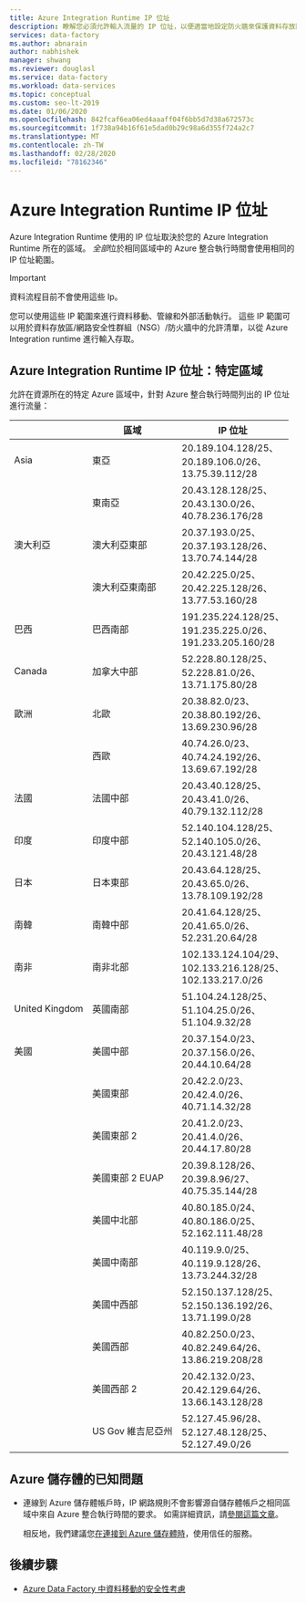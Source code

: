 ```yaml
---
title: Azure Integration Runtime IP 位址
description: 瞭解您必須允許輸入流量的 IP 位址，以便適當地設定防火牆來保護資料存放區的網路存取。
services: data-factory
ms.author: abnarain
author: nabhishek
manager: shwang
ms.reviewer: douglasl
ms.service: data-factory
ms.workload: data-services
ms.topic: conceptual
ms.custom: seo-lt-2019
ms.date: 01/06/2020
ms.openlocfilehash: 842fcaf6ea06ed4aaaff04f6bb5d7d38a672573c
ms.sourcegitcommit: 1f738a94b16f61e5dad0b29c98a6d355f724a2c7
ms.translationtype: MT
ms.contentlocale: zh-TW
ms.lasthandoff: 02/28/2020
ms.locfileid: "78162346"
---
```

# <a name="azure-integration-runtime-ip-addresses"></a>Azure Integration Runtime IP 位址

Azure Integration Runtime 使用的 IP 位址取決於您的 Azure Integration Runtime 所在的區域。 *全部*位於相同區域中的 Azure 整合執行時間會使用相同的 IP 位址範圍。

> [!IMPORTANT]  
> 資料流程目前不會使用這些 Ip。 
>
> 您可以使用這些 IP 範圍來進行資料移動、管線和外部活動執行。 這些 IP 範圍可以用於資料存放區/網路安全性群組（NSG）/防火牆中的允許清單，以從 Azure Integration runtime 進行輸入存取。 

## <a name="azure-integration-runtime-ip-addresses-specific-regions"></a>Azure Integration Runtime IP 位址：特定區域

允許在資源所在的特定 Azure 區域中，針對 Azure 整合執行時間列出的 IP 位址進行流量：

|                | 區域              | IP 位址                                                 |
| -------------- | ------------------- | ------------------------------------------------------------ |
| Asia           | 東亞           | 20.189.104.128/25、 </br>20.189.106.0/26、 </br>13.75.39.112/28 |
| &nbsp;         | 東南亞      | 20.43.128.128/25、 </br>20.43.130.0/26、 </br>40.78.236.176/28 |
| 澳大利亞      | 澳大利亞東部      | 20.37.193.0/25、</br>20.37.193.128/26、</br>13.70.74.144/28    |
| &nbsp;         | 澳大利亞東南部 | 20.42.225.0/25、</br>20.42.225.128/26、</br>13.77.53.160/28    |
| 巴西         | 巴西南部        | 191.235.224.128/25、</br>191.235.225.0/26、</br>191.233.205.160/28 |
| Canada         | 加拿大中部      | 52.228.80.128/25、</br>52.228.81.0/26、</br>13.71.175.80/28    |
| 歐洲         | 北歐        | 20.38.82.0/23、</br>20.38.80.192/26、</br>13.69.230.96/28      |
| &nbsp;         | 西歐         | 40.74.26.0/23、</br>40.74.24.192/26、</br>13.69.67.192/28      |
| 法國         | 法國中部      | 20.43.40.128/25、</br>20.43.41.0/26、</br>40.79.132.112/28     |
| 印度          | 印度中部       | 52.140.104.128/25、</br>52.140.105.0/26、</br>20.43.121.48/28  |
| 日本          | 日本東部          | 20.43.64.128/25、</br>20.43.65.0/26、</br>13.78.109.192/28     |
| 南韓          | 南韓中部       | 20.41.64.128/25、</br>20.41.65.0/26、</br>52.231.20.64/28      |
| 南非   | 南非北部  | 102.133.124.104/29、</br>102.133.216.128/25、</br>102.133.217.0/26 |
| United Kingdom | 英國南部            | 51.104.24.128/25、</br>51.104.25.0/26、</br>51.104.9.32/28     |
| 美國  | 美國中部          | 20.37.154.0/23、</br>20.37.156.0/26、</br>20.44.10.64/28       |
|                | 美國東部             | 20.42.2.0/23、</br>20.42.4.0/26、</br>40.71.14.32/28           |
|                | 美國東部 2            | 20.41.2.0/23、</br>20.41.4.0/26、</br>20.44.17.80/28           |
|                | 美國東部 2 EUAP      | 20.39.8.128/26、</br>20.39.8.96/27、</br>40.75.35.144/28       |
|                | 美國中北部    | 40.80.185.0/24、</br>40.80.186.0/25、</br>52.162.111.48/28      |
|                | 美國中南部    | 40.119.9.0/25、</br>40.119.9.128/26、</br>13.73.244.32/28      |
|                | 美國中西部     | 52.150.137.128/25、</br>52.150.136.192/26、</br>13.71.199.0/28 |
|                | 美國西部             | 40.82.250.0/23、</br>40.82.249.64/26、</br>13.86.219.208/28    |
|                | 美國西部 2            | 20.42.132.0/23、</br>20.42.129.64/26、</br>13.66.143.128/28    |
|                | US Gov 維吉尼亞州     | 52.127.45.96/28、</br>52.127.48.128/25、</br>52.127.49.0/26    |

## <a name="known-issue-with-azure-storage"></a>Azure 儲存體的已知問題

* 連線到 Azure 儲存體帳戶時，IP 網路規則不會影響源自儲存體帳戶之相同區域中來自 Azure 整合執行時間的要求。 如需詳細資訊，請[參閱這篇文章](https://docs.microsoft.com/azure/storage/common/storage-network-security#grant-access-from-an-internet-ip-range)。 

  相反地，我們建議您[在連接到 Azure 儲存體時](https://techcommunity.microsoft.com/t5/azure-data-factory/data-factory-is-now-a-trusted-service-in-azure-storage-and-azure/ba-p/964993)，使用信任的服務。 

## <a name="next-steps"></a>後續步驟

* [Azure Data Factory 中資料移動的安全性考慮](data-movement-security-considerations.md)
